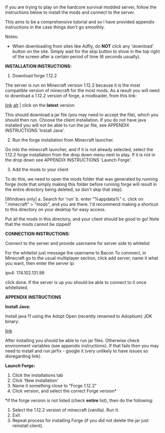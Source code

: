 If you are trying to play on the hardcore survival modded server, follow the instructions below to install the mods and connect to the
server.

This aims to be a comprehensive tutorial and so I have provided appendix instructions in the case things don't go smoothly.

Notes:
- When downloading from sites like Adfly, do **NOT** click any 'download' button on the site. Simply wait for the skip button to
show in the top right of the screen after a certain period of time (6 seconds usually).



**INSTALLATION INSTRUCTIONS:**


1. Download forge 1.12.2

The server is run on Minecraft version 1.12.2 because it is the most compatible version of minecraft for the most mods.
As a result you will need to download a 1.12.2 version of forge, a modloader, from this link: 

[link](https://maven.minecraftforge.net/net/minecraftforge/forge/1.12-14.21.1.2443/forge-1.12-14.21.1.2443-installer.jar)
[alt](https://files.minecraftforge.net/net/minecraftforge/forge/index_1.12.html) | click on the **latest** version

This should download a jar file (you may need to accept the file), which you should then run. Choose the client installation.
If you do not have java installed you will not be able to run the jar file, see APPENDIX INSTRUCTIONS 'Install Java'.


2. Run the forge installation from Minecraft launcher.

Go into the minecraft launcher, and if it is not already selected, select the 1.12.2 forge installation from the
drop down menu next to play. If it is not in the drop down see APPENDIX INSTRUCTIONS 'Launch Forge'.


3. Add the mods to your client

To do this, we need to open the mods folder that was generated by running forge (note that simply making this folder before
running forge will result in the entire directory being deleted, so don't skip that step). 

[Windows only]
a. Search for 'run'
b. enter "%appdata%"
c. click on ".minecraft" > "mods", and you are there. I'd recommend making a shortcut to this directory on your desktop for easy access.

Put all the mods in this directory, and your client should be good to go! Note that the mods cannot be zipped!



**CONNECTION INSTRUCTIONS:**


Connect to the server and provide username for server side to whitelist

For the whitelist just message the username to Bacon
To connnect, in Minecraft go to the usual multiplayer section, click add server, name it what you want, then enter the server ip:

ipv4: 174.102.131.99

click done. If the server is up you should be able to connect to it once whitelisted.




**APPENDIX INSTRUCTIONS**


**Install Java:**

Install java 11 using the Adopt Open (recently renamed to Adoptium) JDK binary:

[link](https://adoptium.net/?variant=openjdk11)

After installing you should be able to run jar files. Otherwise check environment variables (see appendix instructions). If that fails
then you may need to install and run jarfix - google it (very unlikely to have issues so disregarding link).


**Launch Forge:**

1. Click the installations tab
2. Click 'New installation'
3. Name it something close to "Forge 1.12.2"
4. Click version, and select the correct Forge version*

*if the forge version is not listed (check __entire__ list), then do the following:
1. Select the 1.12.2 version of minecraft (vanilla). Run it.
2. Exit
3. Repeat process for installing Forge (if you did not delete the jar just reinstall client).
